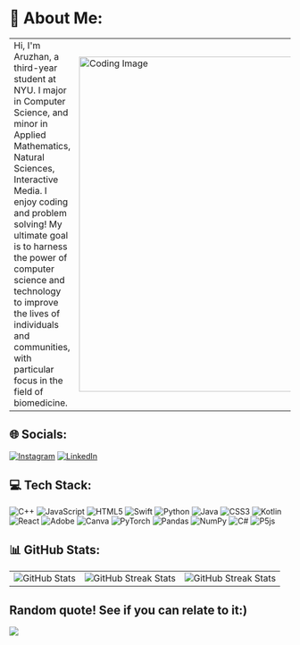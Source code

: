 # 💫 About Me:

<table>
  <tr>
    <td>
      Hi, I'm Aruzhan, a third-year student at NYU. I major in Computer Science, and minor in Applied Mathematics, Natural Sciences, Interactive Media. I enjoy coding and problem solving! My ultimate goal is to harness the power of computer science and technology to improve the lives of individuals and communities, with particular focus in the field of biomedicine.
    </td>
    <td>
      <img src="https://camo.githubusercontent.com/b70081ec9c6d16a35bf18610619030bfc810cda3118051cf75ace93700e233c1/68747470733a2f2f63646e2e6472696262626c652e636f6d2f75736572732f313336343032392f73637265656e73686f74732f31363039333236382f6d656469612f36386538326137666234393034363134613930363664366235343063313462322e676966" alt="Coding Image" width="600">
    </td>
  </tr>
</table>


## 🌐 Socials:
[![Instagram](https://img.shields.io/badge/Instagram-%23E4405F.svg?logo=Instagram&logoColor=white)](https://instagram.com/aru_bolatova) [![LinkedIn](https://img.shields.io/badge/LinkedIn-%230077B5.svg?logo=linkedin&logoColor=white)](https://linkedin.com/in/aruzhan-bolatova/) 

## 💻 Tech Stack:
![C++](https://img.shields.io/badge/c++-%2300599C.svg?style=for-the-badge&logo=c%2B%2B&logoColor=white) ![JavaScript](https://img.shields.io/badge/javascript-%23323330.svg?style=for-the-badge&logo=javascript&logoColor=%23F7DF1E) ![HTML5](https://img.shields.io/badge/html5-%23E34F26.svg?style=for-the-badge&logo=html5&logoColor=white) ![Swift](https://img.shields.io/badge/swift-F54A2A?style=for-the-badge&logo=swift&logoColor=white) ![Python](https://img.shields.io/badge/python-3670A0?style=for-the-badge&logo=python&logoColor=ffdd54) ![Java](https://img.shields.io/badge/java-%23ED8B00.svg?style=for-the-badge&logo=openjdk&logoColor=white) ![CSS3](https://img.shields.io/badge/css3-%231572B6.svg?style=for-the-badge&logo=css3&logoColor=white) ![Kotlin](https://img.shields.io/badge/kotlin-%237F52FF.svg?style=for-the-badge&logo=kotlin&logoColor=white) ![React](https://img.shields.io/badge/react-%2320232a.svg?style=for-the-badge&logo=react&logoColor=%2361DAFB) ![Adobe](https://img.shields.io/badge/adobe-%23FF0000.svg?style=for-the-badge&logo=adobe&logoColor=white) ![Canva](https://img.shields.io/badge/Canva-%2300C4CC.svg?style=for-the-badge&logo=Canva&logoColor=white) ![PyTorch](https://img.shields.io/badge/PyTorch-%23EE4C2C.svg?style=for-the-badge&logo=PyTorch&logoColor=white) ![Pandas](https://img.shields.io/badge/pandas-%23150458.svg?style=for-the-badge&logo=pandas&logoColor=white) ![NumPy](https://img.shields.io/badge/numpy-%23013243.svg?style=for-the-badge&logo=numpy&logoColor=white) ![C#](https://img.shields.io/badge/c%23-%23239120.svg?style=for-the-badge&logo=csharp&logoColor=white) ![P5js](https://img.shields.io/badge/p5.js-ED225D?style=for-the-badge&logo=p5.js&logoColor=FFFFFF)
## 📊 GitHub Stats:
<table>
  <tr>
    <td>
      <img src="https://github-readme-stats.vercel.app/api?username=aruzhan-bolatova&theme=dark&hide_border=false&include_all_commits=true&count_private=false" alt="GitHub Stats">
    </td>
    <td>
      <img src="https://github-readme-streak-stats.herokuapp.com/?user=aruzhan-bolatova&theme=dark&hide_border=false" alt="GitHub Streak Stats">
    </td>
    <td>
      <img src="https://github-readme-stats.vercel.app/api/top-langs/?username=aruzhan-bolatova&theme=dark&hide_border=false&include_all_commits=true&count_private=false&layout=compact" alt="GitHub Streak Stats">
    </td>
  </tr>
</table>

## Random quote! See if you can relate to it:)
![](https://quotes-github-readme.vercel.app/api?type=horizontal&theme=tokyonight)



